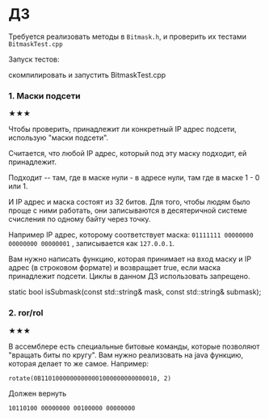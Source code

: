 # ДЗ 
Требуется реализовать методы в `Bitmask.h`, и проверить их тестами `BitmaskTest.cpp`

Запуск тестов: 

скомпилировать и запустить BitmaskTest.cpp

### 1. Маски подсети
★★★

Чтобы проверить, принадлежит ли конкретный IP адрес подсети, использую "маски подсети".

Считается, что любой IP адрес, который под эту маску подходит, ей принадлежит.

Подходит -- там, где в маске нули - в адресе нули, там где в маске 1 - 0 или 1.

И IP адрес и маска состоят из 32 битов. Для того, чтобы людям было проще с ними работать, они записываются в десятеричной системе счисления по одному байту через точку.

Например IP адрес, которому соответствует маска: 
 `01111111 00000000 00000000 00000001`
, записывается как `127.0.0.1`.

Вам нужно написать функцию, которая принимает на вход маску и IP адрес (в строковом формате) и возвращает true, если маска принадлежит подсети.
Циклы в данном ДЗ использовать запрещено. 
 

static bool isSubmask(const std::string& mask, const std::string& submask);


### 2. ror/rol
★★★

В ассемблере есть специальные битовые команды, которые позволяют "вращать биты по кругу". 
Вам нужно реализовать на java функцию, которая делает то же самое.
Например:

`rotate(0B11010000000000001000000000000010, 2)`

Должен вернуть

`10110100 00000000 00100000 00000000`
